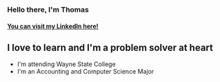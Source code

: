 ### Hello there, I'm Thomas
#### [You can visit my LinkedIn here!](https://www.linkedin.com/in/thomas-marxsen)

## I love to learn and I'm a problem solver at heart
- I'm attending Wayne State College
- I'm an Accounting and Computer Science Major





<!--
**Nottommy11/Nottommy11** is a ✨ _special_ ✨ repository because its `README.md` (this file) appears on your GitHub profile.

Here are some ideas to get you started:

- 🔭 I’m currently working on ...
- 🌱 I’m currently learning ...
- 👯 I’m looking to collaborate on ...
- 🤔 I’m looking for help with ...
- 💬 Ask me about ...
- 📫 How to reach me: ...
- 😄 Pronouns: ...
- ⚡ Fun fact: ...
-->
